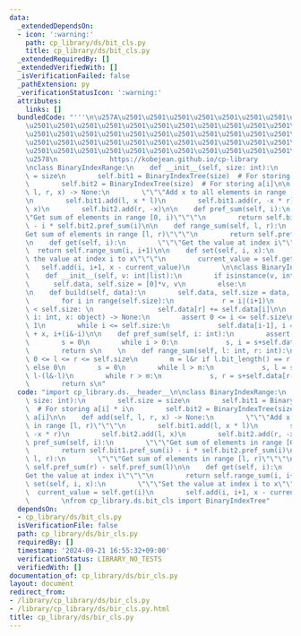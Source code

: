 ```yaml
---
data:
  _extendedDependsOn:
  - icon: ':warning:'
    path: cp_library/ds/bit_cls.py
    title: cp_library/ds/bit_cls.py
  _extendedRequiredBy: []
  _extendedVerifiedWith: []
  _isVerificationFailed: false
  _pathExtension: py
  _verificationStatusIcon: ':warning:'
  attributes:
    links: []
  bundledCode: "'''\n\u257A\u2501\u2501\u2501\u2501\u2501\u2501\u2501\u2501\u2501\u2501\
    \u2501\u2501\u2501\u2501\u2501\u2501\u2501\u2501\u2501\u2501\u2501\u2501\u2501\
    \u2501\u2501\u2501\u2501\u2501\u2501\u2501\u2501\u2501\u2501\u2501\u2501\u2501\
    \u2501\u2501\u2501\u2501\u2501\u2501\u2501\u2501\u2501\u2501\u2501\u2501\u2501\
    \u2501\u2501\u2501\u2501\u2501\u2501\u2501\u2501\u2501\u2501\u2501\u2501\u2501\
    \u2578\n             https://kobejean.github.io/cp-library               \n'''\n\
    \nclass BinaryIndexRange:\n    def __init__(self, size: int):\n        self.size\
    \ = size\n        self.bit1 = BinaryIndexTree(size)  # For storing a[i] * i\n\
    \        self.bit2 = BinaryIndexTree(size)  # For storing a[i]\n\n    def add(self,\
    \ l, r, x) -> None:\n        \"\"\"Add x to all elements in range [l, r)\"\"\"\
    \n        self.bit1.add(l, x * l)\n        self.bit1.add(r, -x * r)\n        self.bit2.add(l,\
    \ x)\n        self.bit2.add(r, -x)\n\n    def pref_sum(self, i):\n        \"\"\
    \"Get sum of elements in range [0, i)\"\"\"\n        return self.bit1.pref_sum(i)\
    \ - i * self.bit2.pref_sum(i)\n\n    def range_sum(self, l, r):\n        \"\"\"\
    Get sum of elements in range [l, r)\"\"\"\n        return self.pref_sum(r) - self.pref_sum(l)\n\
    \n    def get(self, i):\n        \"\"\"Get the value at index i\"\"\"\n      \
    \  return self.range_sum(i, i+1)\n\n    def set(self, i, x):\n        \"\"\"Set\
    \ the value at index i to x\"\"\"\n        current_value = self.get(i)\n     \
    \   self.add(i, i+1, x - current_value)\n        \n\nclass BinaryIndexTree:\n\
    \    def __init__(self, v: int|list):\n        if isinstance(v, int):\n      \
    \      self.data, self.size = [0]*v, v\n        else:\n            self.build(v)\n\
    \n    def build(self, data):\n        self.data, self.size = data, len(data)\n\
    \        for i in range(self.size):\n            r = i|(i+1)\n            if r\
    \ < self.size: \n                self.data[r] += self.data[i]\n\n    def add(self,\
    \ i: int, x: object) -> None:\n        assert 0 <= i <= self.size\n        i +=\
    \ 1\n        while i <= self.size:\n            self.data[i-1], i = self.data[i-1]\
    \ + x, i+(i&-i)\n\n    def pref_sum(self, i: int):\n        assert 0 <= i <= self.size\n\
    \        s = 0\n        while i > 0:\n            s, i = s+self.data[i-1], i-(i&-i)\n\
    \        return s\n    \n    def range_sum(self, l: int, r: int):\n        assert\
    \ 0 <= l <= r <= self.size\n        m = l&r if l.bit_length() == r.bit_length()\
    \ else 0\n        s = 0\n        while l > m:\n            s, l = s-self.data[l-1],\
    \ l-(l&-l)\n        while r > m:\n            s, r = s+self.data[r-1], r-(r&-r)\n\
    \        return s\n"
  code: "import cp_library.ds.__header__\n\nclass BinaryIndexRange:\n    def __init__(self,\
    \ size: int):\n        self.size = size\n        self.bit1 = BinaryIndexTree(size)\
    \  # For storing a[i] * i\n        self.bit2 = BinaryIndexTree(size)  # For storing\
    \ a[i]\n\n    def add(self, l, r, x) -> None:\n        \"\"\"Add x to all elements\
    \ in range [l, r)\"\"\"\n        self.bit1.add(l, x * l)\n        self.bit1.add(r,\
    \ -x * r)\n        self.bit2.add(l, x)\n        self.bit2.add(r, -x)\n\n    def\
    \ pref_sum(self, i):\n        \"\"\"Get sum of elements in range [0, i)\"\"\"\n\
    \        return self.bit1.pref_sum(i) - i * self.bit2.pref_sum(i)\n\n    def range_sum(self,\
    \ l, r):\n        \"\"\"Get sum of elements in range [l, r)\"\"\"\n        return\
    \ self.pref_sum(r) - self.pref_sum(l)\n\n    def get(self, i):\n        \"\"\"\
    Get the value at index i\"\"\"\n        return self.range_sum(i, i+1)\n\n    def\
    \ set(self, i, x):\n        \"\"\"Set the value at index i to x\"\"\"\n      \
    \  current_value = self.get(i)\n        self.add(i, i+1, x - current_value)\n\
    \        \nfrom cp_library.ds.bit_cls import BinaryIndexTree"
  dependsOn:
  - cp_library/ds/bit_cls.py
  isVerificationFile: false
  path: cp_library/ds/bir_cls.py
  requiredBy: []
  timestamp: '2024-09-21 16:55:32+09:00'
  verificationStatus: LIBRARY_NO_TESTS
  verifiedWith: []
documentation_of: cp_library/ds/bir_cls.py
layout: document
redirect_from:
- /library/cp_library/ds/bir_cls.py
- /library/cp_library/ds/bir_cls.py.html
title: cp_library/ds/bir_cls.py
---
```

